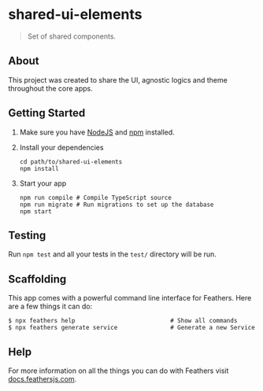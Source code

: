 # shared-ui-elements

> Set of shared components.

## About

This project was created to share the UI, agnostic logics and theme throughout the core apps.

## Getting Started

1. Make sure you have [NodeJS](https://nodejs.org/) and [npm](https://www.npmjs.com/) installed.
2. Install your dependencies

   ```
   cd path/to/shared-ui-elements
   npm install
   ```

3. Start your app

   ```
   npm run compile # Compile TypeScript source
   npm run migrate # Run migrations to set up the database
   npm start
   ```

## Testing

Run `npm test` and all your tests in the `test/` directory will be run.

## Scaffolding

This app comes with a powerful command line interface for Feathers. Here are a few things it can do:

```
$ npx feathers help                           # Show all commands
$ npx feathers generate service               # Generate a new Service
```

## Help

For more information on all the things you can do with Feathers visit [docs.feathersjs.com](http://docs.feathersjs.com).
